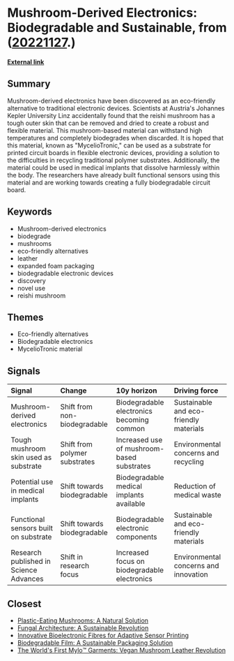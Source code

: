 # __Mushroom-Derived Electronics: Biodegradable and Sustainable__, from ([20221127](https://kghosh.substack.com/p/20221127).)

__[External link](https://newatlas.com/environment/mushroom-myceliotronics-electronics/?utm_source=substack&utm_medium=email)__



## Summary

Mushroom-derived electronics have been discovered as an eco-friendly alternative to traditional electronic devices. Scientists at Austria's Johannes Kepler University Linz accidentally found that the reishi mushroom has a tough outer skin that can be removed and dried to create a robust and flexible material. This mushroom-based material can withstand high temperatures and completely biodegrades when discarded. It is hoped that this material, known as "MycelioTronic," can be used as a substrate for printed circuit boards in flexible electronic devices, providing a solution to the difficulties in recycling traditional polymer substrates. Additionally, the material could be used in medical implants that dissolve harmlessly within the body. The researchers have already built functional sensors using this material and are working towards creating a fully biodegradable circuit board.

## Keywords

* Mushroom-derived electronics
* biodegrade
* mushrooms
* eco-friendly alternatives
* leather
* expanded foam packaging
* biodegradable electronic devices
* discovery
* novel use
* reishi mushroom

## Themes

* Eco-friendly alternatives
* Biodegradable electronics
* MycelioTronic material

## Signals

| Signal                                 | Change                        | 10y horizon                                  | Driving force                          |
|:---------------------------------------|:------------------------------|:---------------------------------------------|:---------------------------------------|
| Mushroom-derived electronics           | Shift from non-biodegradable  | Biodegradable electronics becoming common    | Sustainable and eco-friendly materials |
| Tough mushroom skin used as substrate  | Shift from polymer substrates | Increased use of mushroom-based substrates   | Environmental concerns and recycling   |
| Potential use in medical implants      | Shift towards biodegradable   | Biodegradable medical implants available     | Reduction of medical waste             |
| Functional sensors built on substrate  | Shift towards biodegradable   | Biodegradable electronic components          | Sustainable and eco-friendly materials |
| Research published in Science Advances | Shift in research focus       | Increased focus on biodegradable electronics | Environmental concerns and innovation  |

## Closest

* [Plastic-Eating Mushrooms: A Natural Solution](652e3b2a7f89aad280b0d649ea6e9eb2)
* [Fungal Architecture: A Sustainable Revolution](944bbef81a6e19bc84f824a09fdece39)
* [Innovative Bioelectronic Fibres for Adaptive Sensor Printing](0370fcd11fe23fc06dd8784115da238b)
* [Biodegradable Film: A Sustainable Packaging Solution](b442f3c78716d0a22167e5fc4359f276)
* [The World's First Mylo™️ Garments: Vegan Mushroom Leather Revolution](babc175f444c7c8a095e0739f8ca9f96)